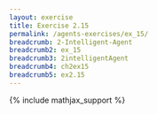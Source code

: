 ```yaml
---
layout: exercise
title: Exercise 2.15
permalink: /agents-exercises/ex_15/
breadcrumb: 2-Intelligent-Agent
breadcrumb2: ex_15
breadcrumb3: 2intelligentAgent
breadcrumb4: ch2ex15
breadcrumb5: ex2.15
---
```


{% include mathjax_support %}

